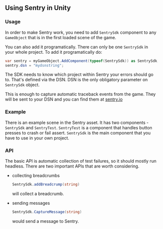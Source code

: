 ## Using Sentry in Unity

### Usage

In order to make Sentry work, you need to add `SentrySdk` component to any
`GameObject` that is in the first loaded scene of the game.

You can also add it programatically. There can only be one `SentrySdk`
in your whole project. To add it programatically do:

```C#
var sentry = myGameObject.AddComponent(typeof(SentrySdk)) as SentrySdk;
sentry.dsn = "mydsnstring";
```

The SDK needs to know which project within Sentry your errors should go to. That's defined via the DSN.
DSN is the only obligatory parameter on `SentrySdk` object.

This is enough to capture automatic traceback events from the game. They will
be sent to your DSN and you can find them at [sentry.io](sentry.io)

### Example

There is an example scene in the Sentry asset. It has two components -
`SentrySdk` and `SentryTest`. `SentryTest` is a component that handles
button presses to crash or fail assert. `SentrySdk` is the main component
that you have to use in your own project.

### API

The basic API is automatic collection of test failures, so it should mostly
run headless. There are two important APIs that are worth considering.

* collecting breadcrumbs

  ```C#
  SentrySdk.addBreadcrump(string)
  ```

  will collect a breadcrumb.

* sending messages

  ```C#
  SentrySdk.CaptureMessage(string)
  ```

  would send a message to Sentry.

